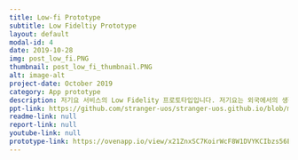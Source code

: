 ```yaml
---
title: Low-fi Prototype
subtitle: Low Fideltiy Prototype
layout: default
modal-id: 4 
date: 2019-10-28
img: post_low_fi.PNG
thumbnail: post_low_fi_thumbnail.PNG
alt: image-alt
project-date: October 2019
category: App prototype
description: 저기요 서비스의 Low Fidelity 프로토타입입니다. 저기요는 외국에서의 생활을 처음 시작하는 사람들이 잘못 또는 오래된 정보로 인해 겪는 문제를 해결하고자 기획하게 되었습니다.
ppt-link: https://github.com/stranger-uos/stranger-uos.github.io/blob/master/_data/ppt/assignment5.pdf
readme-link: null
report-link: null
youtube-link: null
prototype-link: https://ovenapp.io/view/x21ZnxSC7KoirWcF8W1DVYKCIbzs56Ex/6qe1o
---
```

